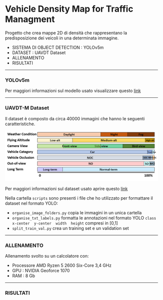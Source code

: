 # Vehicle Density Map for Traffic Managment
Progetto che crea mappe 2D di densità che rappresentano la predisposizione dei veicoli in una determinata immagine.
- SISTEMA DI OBJECT DETECTION : YOLOv5m
- DATASET : UAVDT Dataset
- ALLENAMENTO
- RISULTATI
---
###  YOLOv5m
Per maggiori informazioni sul modello usato visualizzare questo [link](https://github.com/ultralytics/yolov5)

---
###  UAVDT-M Dataset 
Il dataset è composto da circa 40000 immagini che hanno le seguenti caratteristiche.

![](https://github.com/Alex-Tommy/vehicle_project/blob/main/repo-images/dataset-composition.png)

Per maggiori informazioni sul dataset usato aprire questo [link](https://sites.google.com/view/grli-uavdt/%E9%A6%96%E9%A1%B5)

Nella cartella `scripts` sono presenti i file che ho utilizzato per formattare il dataset nel formato YOLO:
* `organise_image_folders.py` copia le immagini in un unica cartella
* `organise_txt_labels.py` formatta le annotazioni nel formato YOLO `class  x-center  y-center  width  height` compresi in [0,1]
* `split_train_val.py` crea un training set e un validation set

---
###  ALLENAMENTO
Allenamento svolto su un calcolatore con:
* Processore AMD Ryzen 5 2600 Six-Core 3,4 GHz
* GPU : NVIDIA Geoforce 1070
* RAM : 8 Gb

---
###  RISULTATI


